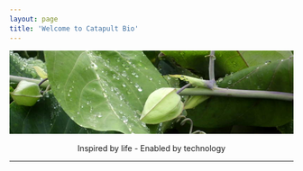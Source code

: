 ```yaml
---
layout: page
title: 'Welcome to Catapult Bio'
---
```

![placeholder](/pic/caratula-800.jpg "Large example image")

<div align=center> Inspired by life - Enabled by technology </div>

-----

